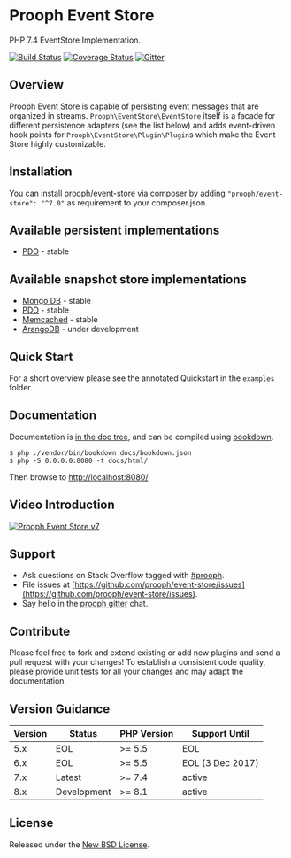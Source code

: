 # Prooph Event Store

PHP 7.4 EventStore Implementation.

[![Build Status](https://travis-ci.com/prooph/event-store.svg?branch=7.x)](https://travis-ci.com/prooph/event-store)
[![Coverage Status](https://coveralls.io/repos/prooph/event-store/badge.svg?branch=7.x&service=github)](https://coveralls.io/github/prooph/event-store?branch=7.x)
[![Gitter](https://badges.gitter.im/Join%20Chat.svg)](https://gitter.im/prooph/improoph)

## Overview

Prooph Event Store is capable of persisting event messages that are organized in streams. `Prooph\EventStore\EventStore`
itself is a facade for different persistence adapters (see the list below) and adds event-driven hook points for `Prooph\EventStore\Plugin\Plugin`s
which make the Event Store highly customizable.

## Installation

You can install prooph/event-store via composer by adding `"prooph/event-store": "^7.0"` as requirement to your composer.json.

## Available persistent implementations
- [PDO](https://github.com/prooph/pdo-event-store) - stable

## Available snapshot store implementations
- [Mongo DB](https://github.com/prooph/mongodb-snapshot-store) - stable
- [PDO](https://github.com/prooph/pdo-snapshot-store) - stable
- [Memcached](https://github.com/prooph/memcached-snapshot-store) - stable
- [ArangoDB](https://github.com/prooph/arangodb-snapshot-store) - under development

## Quick Start

For a short overview please see the annotated Quickstart in the `examples` folder.

## Documentation

Documentation is [in the doc tree](docs/), and can be compiled using [bookdown](http://bookdown.io).

```console
$ php ./vendor/bin/bookdown docs/bookdown.json
$ php -S 0.0.0.0:8080 -t docs/html/
```

Then browse to [http://localhost:8080/](http://localhost:8080/)

## Video Introduction

[![Prooph Event Store v7](https://img.youtube.com/vi/QhpDIqYQzg0/0.jpg)](https://www.youtube.com/watch?v=QhpDIqYQzg0)

## Support

- Ask questions on Stack Overflow tagged with [#prooph](https://stackoverflow.com/questions/tagged/prooph).
- File issues at [https://github.com/prooph/event-store/issues](https://github.com/prooph/event-store/issues).
- Say hello in the [prooph gitter](https://gitter.im/prooph/improoph) chat.

## Contribute

Please feel free to fork and extend existing or add new plugins and send a pull request with your changes!
To establish a consistent code quality, please provide unit tests for all your changes and may adapt the documentation.

## Version Guidance

| Version | Status      | PHP Version | Support Until    |
|---------|-------------|-------------|------------------|
| 5.x     | EOL         | >= 5.5      | EOL              |
| 6.x     | EOL         | >= 5.5      | EOL (3 Dec 2017) |
| 7.x     | Latest      | >= 7.4      | active           |
| 8.x     | Development | >= 8.1      | active           |

## License

Released under the [New BSD License](LICENSE).

